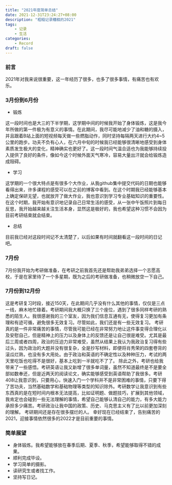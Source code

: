 ```yaml
---
title: "2021年度简单总结"
date: 2021-12-31T23:24:27+08:00
description: "粗糙记录糟糕的2021"
tags: 
    - 记录
    - 生活
categories:
    - Record
draft: false
---
```


### 前言
2021年对我来说很重要，这一年经历了很多，也多了很多事情，有痛苦也有欢乐。

### 3月份到6月份
- 锻炼

这一段时间也是大三的下半学期，这学期中间的时候我开始了身体锻炼，这是我今年所做的第一件极为有意义的事情。在此期间，我尽可能地减少了油和糖的摄入，并且跟着B站上面的短视频每天做一些燃脂动作，同时坚持每隔两天进行大约4~5公里的跑步。功夫不负有心人，在六月中旬的时候我已经能够很清晰地感受到身体素质发生极大的变化，精神确实也更好了。这一段时间气温合适也为我能够持续投入提供了良好的条件，像如今这个时候外面天气寒冷，容易大量出汗就会给锻炼造成阻碍。
- 学习

这学期的一个很大特点是有很多个大作业，从我github集中提交代码的日期也能够看得出来，许多课程的感受可以在之前的博客中看到。在这个时期我已经能够基本上确定保研无望，也就放开了做大作业，我也意识到学习专业基础知识的重要性。在这个时期，我开始有意识地记录自己日常生活的感受，从一张中午饭照片到每日反思，我开始越来越关注生活本身，显然这是极好的，我也希望这种习惯不会因为目前考研结束就会结束。
- 总结

目前我已经对这段时间记不太清楚了，以后如果有时间就翻看这一段时间的日记吧。
### 7月份
7月份我开始为考研做准备，在考研之前我首先还是帮助我弟弟选择一个志愿高校，于是在家里待了一个多星期，既为之后的考研做准备，也稍微放空一下自己。
### 7月份到12月份

这是考研复习时段，接近150天，在此期间几乎没有什么其他的事情，仅仅是三点一线，麻木地忙碌着。考研期间我大概只换了三个座位，遇到了很多同样考研的熟悉的陌生人。我很感谢我的三个室友，因为我们信息互通有无，使得复习更加有条理和有迹可循，避免很多无效复习。尽管如此，我们还是有一些无效复习。
考研真的是一件非常痛苦的事情，尽管我可能已经在非常努力地让这件事变得合理化以及安慰自己，但是精神上的压力以及身体上的反馈还是让自己很是难受。尤其是最后三周或者四周，政治的压迫力非常难受，虽然从结果上我认为我政治复习得有些过头，因为政治的大题并没有很复杂，全是抄写材料，即便将肖秀荣的四套卷背的滚瓜烂熟，也没有多大用处。由于政治和英语的不确定性以及种种压力，考试的两天里吃饭也吃得不是很好，基本上吃到一半就吃不了了。
除此之外，考研也给我带来了一些感悟。考研英语让我又新增了很多单词量，虽然不知道最终是不是要全部如数奉还，但是近两天的阅读论文，确实能够感受到英语帮助了我很多。考研408让我意识到，只要用心，快速入门一个学科并不是非常困难的事情，只要下得了苦功夫，当然基础数学和基础物理等类型的知识除外。考研数学让我意识到有些东西真的是在短时间内根本无法提高，比如证明题、做题技巧，扩展到其他领域，我肯定也会碰到一些无法理解的事情，希望自己能够认清自己的能力，有多大能力承担多少痛苦。考研政治让我中国的政策、历史、马克思主义有了比以前更加深刻的理解。
考研期间还是存在很多摆烂的人。
幸好现在已经结束了，告别痛苦的2021，迎接事情依然很多的2022才是目前重要的事情。
### 简单展望
- 身体锻炼。我希望能够放在春季后期、夏季、秋季，希望能够取得不错的成果。
- 顺利完成毕设。
- 学习简单的摄影。
- 读研究生或者找工作。
- 坚持写日记。



